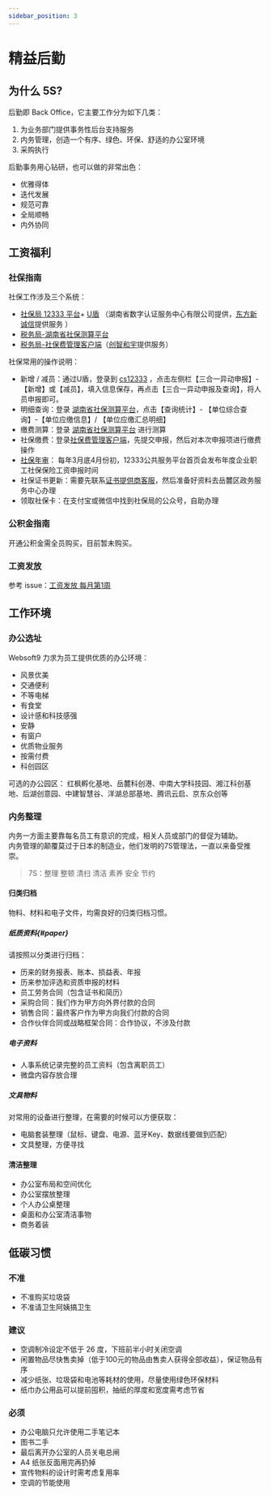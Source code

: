 ```yaml
---
sidebar_position: 3
---
```


# 精益后勤

## 为什么 5S?

后勤即 Back Office，它主要工作分为如下几类：

1. 为业务部门提供事务性后台支持服务
2. 内务管理，创造一个有序、绿色、环保、舒适的办公室环境
3. 采购执行

后勤事务用心钻研，也可以做的非常出色：

* 优雅得体
* 迭代发展
* 规范可靠
* 全局顺畅
* 内外协同

## 工资福利

### 社保指南

社保工作涉及三个系统：  

* [社保局 12333 平台](http://www.cs12333.com/Online/introduction/newUnitLogin.jsp)+ [U盾](http://www.hunca.com.cn/infoDetails.html?articleId=106) （湖南省数字认证服务中心有限公司提供，[东方新诚信](http://www.dfca.cn/Index.aspx)提供服务 ）
*  [税务局-湖南省社保测算平台](http://hntrapp.hunan.chinatax.gov.cn:20001/tax-corp-web/#/login) 
* [税务局-社保费管理客户端](http://hunan.chinatax.gov.cn/show/20201113075814)（[创智和宇](https://www.powersi.com/)提供服务）

社保常用的操作说明：  

* 新增 / 减员：通过U盾，登录到 [cs12333](http://www.cs12333.com/revision/) ，点击左侧栏【三合一异动申报】-【新增】或【减员】，填入信息保存，再点击【三合一异动申报及查询】，将人员申报即可。
* 明细查询：登录 [湖南省社保测算平台](http://hntrapp.hunan.chinatax.gov.cn:20001/tax-corp-web/#/login)，点击【查询统计】- 【单位综合查询】-【单位应缴信息】/ 【单位应缴汇总明细】
* 缴费测算：登录 [湖南省社保测算平台](http://hntrapp.hunan.chinatax.gov.cn:20001/tax-corp-web/#/login) 进行测算
* 社保缴费：登录[社保费管理客户端](http://hunan.chinatax.gov.cn/show/20201113075814)，先提交申报，然后对本次申报项进行缴费操作
* [社保年审](https://github.com/websoft9op/company/issues/50)： 每年3月底4月份初，12333公共服务平台首页会发布年度企业职工社保保险工资申报时间
* 社保证书更新：需要先联系[证书提供商客服](http://www.cs12333.com/Online/ca04.html#)，然后准备好资料去岳麓区政务服务中心办理
* 领取社保卡：在支付宝或微信中找到社保局的公众号，自助办理

### 公积金指南

开通公积金需全员购买，目前暂未购买。

### 工资发放

参考 issue：[工资发放 每月第1周](https://github.com/websoft9op/company/issues/107)

## 工作环境

### 办公选址

Websoft9 力求为员工提供优质的办公环境：

- 风景优美
- 交通便利
- 不等电梯
- 有食堂
- 设计感和科技感强
- 安静
- 有窗户
- 优质物业服务
- 按需付费
- 科创园区

可选的办公园区： 红枫孵化基地、岳麓科创港、中南大学科技园、湘江科创基地、后湖创意园、中建智慧谷、洋湖总部基地、腾讯云启、京东众创等

### 内务整理

内务一方面主要靠每名员工有意识的完成，相关人员或部门的督促为辅助。  
内务管理的颠覆莫过于日本的制造业，他们发明的7S管理法，一直以来备受推崇。  
> 7S：整理 整顿 清扫 清洁 素养 安全 节约

#### 归类归档 

物料、材料和电子文件，均需良好的归类归档习惯。  

##### 纸质资料{#paper}

请按照以分类进行归档：

- 历来的财务报表、账本、损益表、年报
- 历来参加评选和资质申报的材料
- 员工劳务合同（包含证书和简历）
- 采购合同：我们作为甲方向外界付款的合同
- 销售合同：最终客户作为甲方向我们付款的合同
- 合作伙伴合同或战略框架合同：合作协议，不涉及付款

##### 电子资料

- 人事系统记录完整的员工资料（包含离职员工）
- 微盘内容存放合理

##### 文具物料

对常用的设备进行整理，在需要的时候可以方便获取：

- 电脑套装整理（鼠标、键盘、电源、蓝牙Key、数据线要做到匹配）
- 文具整理，方便寻找

#### 清洁整理

- 办公室布局和空间优化
- 办公室摆放整理
- 个人办公桌整理
- 桌面和办公室清洁事物
- 商务着装


## 低碳习惯

### 不准

* 不准购买垃圾袋 
* 不准请卫生阿姨搞卫生

### 建议

* 空调制冷设定不低于 26 度，下班前半小时关闭空调
* 闲置物品尽快售卖掉（低于100元的物品由售卖人获得全部收益），保证物品有序
* 减少纸张、垃圾袋和电池等耗材的使用，尽量使用绿色环保材料
* 纸巾办公用品可以提前囤积，抽纸的厚度和宽度需考虑节省

### 必须

* 办公电脑只允许使用二手笔记本
* 图书二手
* 最后离开办公室的人员关电总闸
* A4 纸张反面用完再扔掉
* 宣传物料的设计时需考虑复用率
* 空调的节能使用